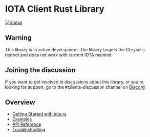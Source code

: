 # IOTA Client Rust Library

[![status](https://img.shields.io/badge/Status-Alpha-yellow.svg)](https://github.com/iotaledger/iota.rs)

## Warning

This library is in active development. The library targets the Chrysalis testnet and does not work with current IOTA mainnet.

## Joining the discussion

If you want to get involved in discussions about this library, or you're looking for support, go to the #clients-discussion channel on [Discord](https://discord.iota.org).

## Overview

- [Getting Started with iota.rs]()
- [Examples]()
- [API Reference]()
- [Troubleshooting]()

